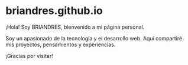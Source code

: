 # briandres.github.io

¡Hola! Soy BRIANDRES, bienvenido a mi página personal.

Soy un apasionado de la tecnología y el desarrollo web. Aquí compartiré mis proyectos, pensamientos y experiencias.

¡Gracias por visitar!
